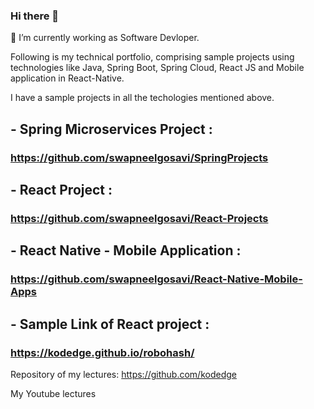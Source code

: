 ### Hi there 👋

 🔭 I’m currently working as Software Devloper.
 
 Following is my technical portfolio, comprising sample projects using 
 technologies like Java, Spring Boot,  Spring Cloud, React JS and Mobile application in React-Native.

 I have a sample projects in all the techologies mentioned above.

## - Spring Microservices Project :
### https://github.com/swapneelgosavi/SpringProjects

## - React Project :
### https://github.com/swapneelgosavi/React-Projects

## - React Native - Mobile Application :
### https://github.com/swapneelgosavi/React-Native-Mobile-Apps

## - Sample Link of React project :

### https://kodedge.github.io/robohash/


Repository of my lectures:
https://github.com/kodedge

My Youtube lectures






